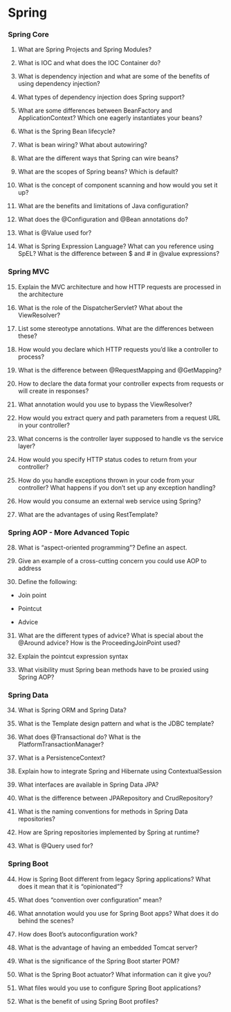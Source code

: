 # Spring

### Spring Core

1.  What are Spring Projects and Spring Modules?
    
2.  What is IOC and what does the IOC Container do?
    
3.  What is dependency injection and what are some of the benefits of using dependency injection?
    
4.  What types of dependency injection does Spring support?
    
5.  What are some differences between BeanFactory and ApplicationContext? Which one eagerly instantiates your beans?
    
6.  What is the Spring Bean lifecycle?
    
7.  What is bean wiring? What about autowiring?
    
8.  What are the different ways that Spring can wire beans?
    
9.  What are the scopes of Spring beans? Which is default?
    
10.  What is the concept of component scanning and how would you set it up?
    
11.  What are the benefits and limitations of Java configuration?
    
12.  What does the @Configuration and @Bean annotations do?
    
13.  What is @Value used for?
    
14.  What is Spring Expression Language? What can you reference using SpEL? What is the difference between $ and # in @value expressions?
    

### Spring MVC

15.  Explain the MVC architecture and how HTTP requests are processed in the architecture
    
16.  What is the role of the DispatcherServlet? What about the ViewResolver?
    
17.  List some stereotype annotations. What are the differences between these?
    
18.  How would you declare which HTTP requests you’d like a controller to process?
    
19.  What is the difference between @RequestMapping and @GetMapping?
    
20.  How to declare the data format your controller expects from requests or will create in responses?
    
21.  What annotation would you use to bypass the ViewResolver?
    
22.  How would you extract query and path parameters from a request URL in your controller?
    
23.  What concerns is the controller layer supposed to handle vs the service layer?
    
24.  How would you specify HTTP status codes to return from your controller?
    
25.  How do you handle exceptions thrown in your code from your controller? What happens if you don’t set up any exception handling?
    
26.  How would you consume an external web service using Spring?
    
27.  What are the advantages of using RestTemplate?
    

### Spring AOP - More Advanced Topic

28.  What is “aspect-oriented programming”? Define an aspect.
    
29.  Give an example of a cross-cutting concern you could use AOP to address
    
30.  Define the following:
    

*  Join point
    
*  Pointcut
    
*  Advice
    

31.  What are the different types of advice? What is special about the @Around advice? How is the ProceedingJoinPoint used?
    
33.  Explain the pointcut expression syntax
    
34.  What visibility must Spring bean methods have to be proxied using Spring AOP?
    

### Spring Data

34.  What is Spring ORM and Spring Data?
    
35.  What is the Template design pattern and what is the JDBC template?
    
36.  What does @Transactional do? What is the PlatformTransactionManager?
    
37.  What is a PersistenceContext?
    
38.  Explain how to integrate Spring and Hibernate using ContextualSession
    
39.  What interfaces are available in Spring Data JPA?
    
40.  What is the difference between JPARepository and CrudRepository?
    
41.  What is the naming conventions for methods in Spring Data repositories?
    
42.  How are Spring repositories implemented by Spring at runtime?
    
43.  What is @Query used for?
    

### Spring Boot

44.  How is Spring Boot different from legacy Spring applications? What does it mean that it is “opinionated”?
    
45.  What does “convention over configuration” mean?
    
46.  What annotation would you use for Spring Boot apps? What does it do behind the scenes?
    
47.  How does Boot’s autoconfiguration work?
    
48.  What is the advantage of having an embedded Tomcat server?
    
49.  What is the significance of the Spring Boot starter POM?
    
50.  What is the Spring Boot actuator? What information can it give you?
    
51.  What files would you use to configure Spring Boot applications?
    
52.  What is the benefit of using Spring Boot profiles?

